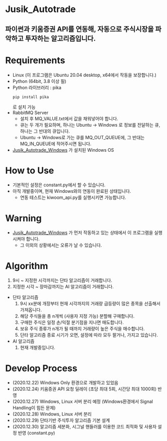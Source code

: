 Jusik_Autotrade
=======================

파이썬과 키움증권 API를 연동해, 자동으로 주식시장을 파악하고 투자하는 알고리즘입니다.
----

# Requirements
* Linux (이 프로그램은 Ubuntu 20.04 desktop, x64에서 작동을 보장합니다.)
* Python (64bit, 3.8 이상 필)
* Python 라이브러리 : pika
    ```shell   
    pip install pika
  ```
  로 설치 가능
* RabbitMQ Server
    * 설치 후 MQ_VALUE.txt에서 값을 채워넣어야 합니다.
    * 큐는 두 개가 필요하며, 하나는 Ubuntu -> Windows 로 정보를 전달하는 큐, 하나는 그 반대의 큐입니다.
    * Ubuntu -> Windows로 가는 큐를 MQ_OUT_QUEUE에, 그 반대는 MQ_IN_QUEUE에 적어주시면 됩니다.
* [Jusik_Autotrade_Windows](https://github.com/LuterGS/Jusik_Autotrade_Windows) 가 설치된 Windows OS


# How to Use
* 기본적인 설정은 constant.py에서 할 수 있습니다.
* 아직 개발중이며, 현재 Windows와의 연동이 완료된 상태입니다.
    * 연동 테스트는 kiwoom_api.py를 실행시키면 가능합니다.


# Warning
* [Jusik_Autotrade_Windows](https://github.com/LuterGS/Jusik_Autotrade_Windows) 가 먼저 작동하고 있는 상태에서 이 프로그램을 실행시켜야 합니다.
    * 그 이외의 상황에서는 오류가 날 수 있습니다.
    
# Algorithm
1. 9시 ~ 지정한 시각까지는 단타 알고리즘이 거래합니다.
2. 지정한 시각 ~ 장마감까지는 AI 알고리즘이 거래합니다.

* 단타 알고리즘
    1. 9시 xx분에 개장부터 현재 시각까지의 거래량 급등량이 많은 종목을 선출해서 가져옵니다.
    2. 해당 주식들을 총 n개씩 (사용자 지정 가능) 분할해 구매합니다.
    3. 구매한 주식은 일정 손/익절 분기점을 지나면 매도합니다.
    4. 보유 주식 종류가 n개가 될 때까지 거래량이 높은 주식을 매수합니다.
    5. 단타 알고리즘 종료 시기가 오면, 설정에 따라 모두 팔거나, 가지고 있습니다.
* AI 알고리즘
    1. 현재 개발중입니다.
    

# Develop Process
* (2020.12.22) Windows Only 환경으로 개발하고 있었음
* (2020.12.24) 키움증권 API 요청 딜레이 (초당 최대 5회, 시간당 최대 1000회) 반영
* (2020.12.27) Windows, Linux 서버 분리 예정 (Windows환경에서 Signal Handling이 힘든 문제)
* (2020.12.28) Windows, Linux 서버 분리
* (2020.12.29) 단타기반 주식투자 알고리즘 기본 설계
* (2020.12.30) 알고리즘 세분화, 시그널 핸들러를 이용한 코드 최적화 및 사용자 설정 반영 (constant.py)